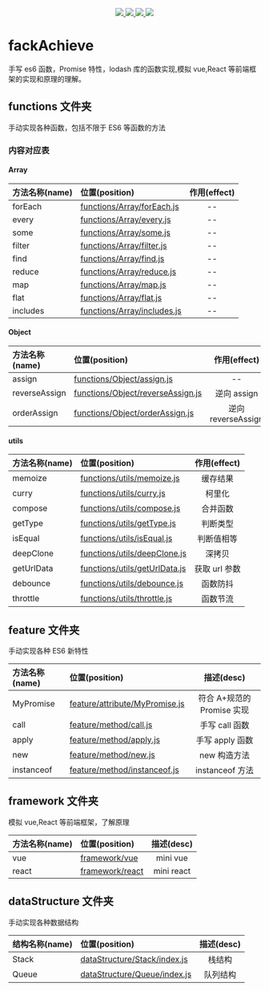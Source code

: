 <p align="center">
  <a href="https://github.com/gzg1023/fackAchieve">
    <img src="https://img.shields.io/badge/手写-ES6-pink.svg">
  </a>
  <a href="https://github.com/gzg1023/fackAchieve">
    <img src="https://img.shields.io/badge/手写-Promise-blue.svg" ">
  </a>
  <a href="https://github.com/gzg1023/fackAchieve">
    <img src="https://img.shields.io/badge/模拟-lodash-green.svg" ">
  </a>
  <a href="https://github.com/gzg1023/fackAchieve">
    <img src="https://img.shields.io/badge/js-数据结构-blue.svg" >
  </a>
</p>

# fackAchieve

手写 es6 函数，Promise 特性，lodash 库的函数实现,模拟 vue,React 等前端框架的实现和原理的理解。

## functions 文件夹

手动实现各种函数，包括不限于 ES6 等函数的方法

### 内容对应表

#### Array

| 方法名称(name) | 位置(position)                                             | 作用(effect) |
| :------------- | :--------------------------------------------------------- | :----------: |
| forEach        | [functions/Array/forEach.js](functions/Array/forEach.js)   |      --      |
| every          | [functions/Array/every.js](functions/Array/every.js)       |      --      |
| some           | [functions/Array/some.js](functions/Array/some.js)         |      --      |
| filter         | [functions/Array/filter.js](functions/Array/filter.js)     |      --      |
| find           | [functions/Array/find.js](functions/Array/find.js)         |      --      |
| reduce         | [functions/Array/reduce.js](functions/Array/reduce.js)     |      --      |
| map            | [functions/Array/map.js](functions/Array/map.js)           |      --      |
| flat           | [functions/Array/flat.js](functions/Array/flat.js)         |      --      |
| includes       | [functions/Array/includes.js](functions/Array/includes.js) |      --      |

#### Object

| 方法名称(name) | 位置(position)                                                         |    作用(effect)    |
| :------------- | :--------------------------------------------------------------------- | :----------------: |
| assign         | [functions/Object/assign.js](functions/Object/assign.js)               |         --         |
| reverseAssign  | [functions/Object/reverseAssign.js](functions/Object/reverseAssign.js) |    逆向 assign     |
| orderAssign    | [functions/Object/orderAssign.js](functions/Object/orderAssign.js)     | 逆向 reverseAssign |

#### utils

| 方法名称(name) | 位置(position)                                                 | 作用(effect)  |
| :------------- | :------------------------------------------------------------- | :-----------: |
| memoize        | [functions/utils/memoize.js](functions/utils/memoize.js)       |   缓存结果    |
| curry          | [functions/utils/curry.js](functions/utils/curry.js)           |    柯里化     |
| compose        | [functions/utils/compose.js](functions/utils/compose.js)       |   合并函数    |
| getType        | [functions/utils/getType.js](functions/utils/getType.js)       |   判断类型    |
| isEqual        | [functions/utils/isEqual.js](functions/utils/isEqual.js)       |  判断值相等   |
| deepClone      | [functions/utils/deepClone.js](functions/utils/deepClone.js)   |    深拷贝     |
| getUrlData     | [functions/utils/getUrlData.js](functions/utils/getUrlData.js) | 获取 url 参数 |
| debounce       | [functions/utils/debounce.js](functions/utils/debounce.js)     |   函数防抖    |
| throttle       | [functions/utils/throttle.js](functions/utils/throttle.js)     |   函数节流    |

## feature 文件夹

手动实现各种 ES6 新特性

| 方法名称(name) | 位置(position)                                                   |         描述(desc)         |
| :------------- | :--------------------------------------------------------------- | :------------------------: |
| MyPromise      | [feature/attribute/MyPromise.js](feature/attribute/MyPromise.js) |    符合 A+规范的 Promise 实现     |
| call           | [feature/method/call.js](feature/method/call.js)                 |       手写 call 函数       |
| apply          | [feature/method/apply.js](feature/method/apply.js)               |      手写 apply 函数       |
| new            | [feature/method/new.js](feature/method/new.js)                   |        new 构造方法        |
| instanceof     | [feature/method/instanceof.js](feature/method/instanceof.js)     |      instanceof 方法       |

## framework 文件夹

模拟 vue,React 等前端框架，了解原理

| 方法名称(name) | 位置(position)                        | 描述(desc) |
| :------------- | :------------------------------------ | :--------: |
| vue            | [framework/vue](framework/vue/vue.js) |  mini vue  |
| react          | [framework/react](framework/react)    | mini react |

## dataStructure 文件夹

手动实现各种数据结构

| 结构名称(name) | 位置(position)                                               | 描述(desc) |
| :------------- | :----------------------------------------------------------- | :--------: |
| Stack          | [dataStructure/Stack/index.js](dataStructure/Stack/index.js) |   栈结构   |
| Queue          | [dataStructure/Queue/index.js](dataStructure/Queue/index.js) |  队列结构  |
